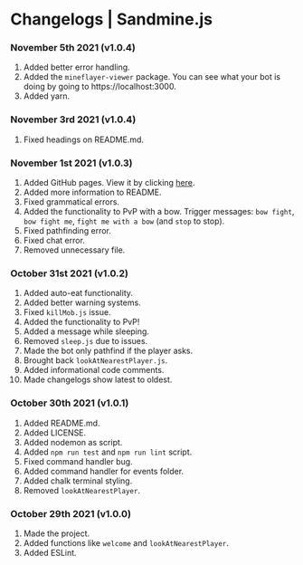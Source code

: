 # Changelogs | Sandmine.js

### November 5th 2021 (v1.0.4)

1. Added better error handling.
2. Added the `mineflayer-viewer` package. You can see what your bot is doing by going to https://localhost:3000.
3. Added yarn.
### November 3rd 2021 (v1.0.4)

1. Fixed headings on README.md.

### November 1st 2021 (v1.0.3)

1. Added GitHub pages. View it by clicking [here](https://spreehertz.github.io/Sandmine.js).
2. Added more information to README.
3. Fixed grammatical errors.
4. Added the functionality to PvP with a bow. Trigger messages: `bow fight`, `bow fight me`, `fight me with a bow` (and `stop` to stop).
5. Fixed pathfinding error.
6. Fixed chat error.
7. Removed unnecessary file. 

### October 31st 2021 (v1.0.2)

1. Added auto-eat functionality.
2. Added better warning systems.
3. Fixed `killMob.js` issue.
4. Added the functionality to PvP!
5. Added a message while sleeping.
6. Removed `sleep.js` due to issues.
7. Made the bot only pathfind if the player asks.
8. Brought back `lookAtNearestPlayer.js`.
9. Added informational code comments.
10. Made changelogs show latest to oldest.

### October 30th 2021 (v1.0.1)

1. Added README.md.
2. Added LICENSE.
3. Added nodemon as script.
4. Added `npm run test` and `npm run lint` script.
5. Fixed command handler bug.
6. Added command handler for events folder. 
7. Added chalk terminal styling.
8. Removed `lookAtNearestPlayer`.

### October 29th 2021 (v1.0.0)

1. Made the project.
2. Added functions like `welcome` and `lookAtNearestPlayer`.
3. Added ESLint.
